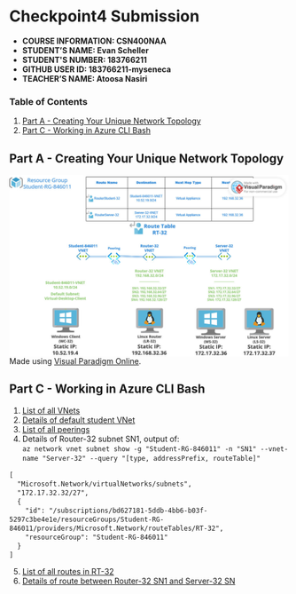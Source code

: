 # Checkpoint4 Submission

- **COURSE INFORMATION: CSN400NAA**
- **STUDENT’S NAME: Evan Scheller**
- **STUDENT'S NUMBER: 183766211**
- **GITHUB USER ID: 183766211-myseneca**
- **TEACHER’S NAME: Atoosa Nasiri**


### Table of Contents
1. [Part A - Creating Your Unique Network Topology](#part-a---creating-your-unique-network-topology)
2. [Part C - Working in Azure CLI Bash](#part-c---working-in-azure-cli-bash)


## Part A - Creating Your Unique Network Topology

<img src="./images/NetworkDiagramCP4.jpg"
     alt="CP4NetworkDiagram"
     style="float: left; margin-right: 10px;" />

Made using [Visual Paradigm Online](https://online.visual-paradigm.com/).


## Part C - Working in Azure CLI Bash
1. [List of all VNets](https://github.com/183766211-myseneca/CSN400-Capstone/blob/main/Checkpoint4/vnet_list.json)
2. [Details of default student VNet](https://github.com/183766211-myseneca/CSN400-Capstone/blob/main/Checkpoint4/student_vnet.json)
3. [List of all peerings](https://github.com/183766211-myseneca/CSN400-Capstone/blob/main/Checkpoint4/peerings.tbl)
4. Details of Router-32 subnet SN1, output of:<br> `az network vnet subnet show -g "Student-RG-846011" -n "SN1" --vnet-name "Server-32" --query "[type, addressPrefix, routeTable]"`<br>
```
[
  "Microsoft.Network/virtualNetworks/subnets",
  "172.17.32.32/27",
  {
    "id": "/subscriptions/bd627181-5ddb-4bb6-b03f-5297c3be4e1e/resourceGroups/Student-RG-846011/providers/Microsoft.Network/routeTables/RT-32",
    "resourceGroup": "Student-RG-846011"
  }
]
```
5. [List of all routes in RT-32](https://github.com/183766211-myseneca/CSN400-Capstone/blob/main/Checkpoint4/route_list.tbl)
6. [Details of route between Router-32 SN1 and Server-32 SN](https://github.com/183766211-myseneca/CSN400-Capstone/blob/main/Checkpoint4/route_details.json)

